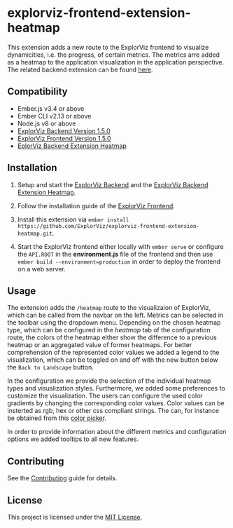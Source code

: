 explorviz-frontend-extension-heatmap
==============================================================================

This extension adds a new route to the ExplorViz frontend to visualize dynamicities, i.e. the progress, of certain metrics. The metrics arre added as a heatmap to the application visualization in the application perspective. The related backend extension can be found [here](https://github.com/ExplorViz/explorviz-backend-extension-heatmap).


Compatibility
------------------------------------------------------------------------------

* Ember.js v3.4 or above
* Ember CLI v2.13 or above
* Node.js v8 or above
* [ExplorViz Backend Version 1.5.0](https://github.com/ExplorViz/explorviz-backend/tree/1.5.0)
* [ExplorViz Frontend Version 1.5.0](https://github.com/ExplorViz/explorviz-frontend/tree/1.5.0)
* [EplorViz Backend Extension Heatmap](https://github.com/ExplorViz/explorviz-backend-extension-heatmap)

Installation
------------------------------------------------------------------------------

1. Setup and start the [ExplorViz Backend](https://github.com/ExplorViz/explorviz-backend/tree/1.5.0) and the [ExplorViz Backend Extension Heatmap](https://github.com/ExplorViz/explorviz-backend-extension-heatmap).

2. Follow the installation guide of the [ExplorViz Frontend](https://github.com/ExplorViz/explorviz-frontend#development).

3. Install this extension via `ember install https://github.com/ExplorViz/explorviz-frontend-extension-heatmap.git`.

4. Start the ExplorViz frontend either locally with `ember serve` or configure the `API.ROOT` in the **environment.js** file of the frontend and then use `ember build --environment=production` in order to deploy the frontend on a web server.

Usage
------------------------------------------------------------------------------

The extension adds the `/heatmap` route to the visualizaion of ExplorViz, which can be called from the navbar on the left. Metrics can be selected in the toolbar using the dropdown menu. 
Depending on the chosen heatmap type, which can be configured in the *heatmap* tab of the configuration route, the colors of the heatmap either show the difference to a previous heatmap or an aggregated value of former heatmaps.
For better comprehension of the represented color values we added a legend to the visualization, which can be toggled on and off with the new button below the `Back to Landscape` button. 

In the configuration we provide the selection of the individual heatmap types and visualization styles.
Furthermore, we added some preferences to customize the visualization.
The users can configure the used color gradients by changing the corresponding color values.
Color values can be insterted as rgb, hex or other css compliant strings.
The can, for instance be obtained from this [color picker](https://www.w3schools.com/colors/colors_picker.asp).

In order to provide information about the different metrics and configuration options we added tooltips to all new features.


Contributing
------------------------------------------------------------------------------

See the [Contributing](CONTRIBUTING.md) guide for details.


License
------------------------------------------------------------------------------

This project is licensed under the [MIT License](LICENSE.md).

